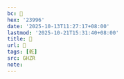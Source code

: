 ```yaml
---
bc: 𣦖
hex: '23996'
date: '2025-10-13T11:27:17+08:00'
lastmod: '2025-10-21T15:31:40+08:00'
title: 󰖲
url: 󰖲
tags: [乾]
src: GHZR
note:
---
```

